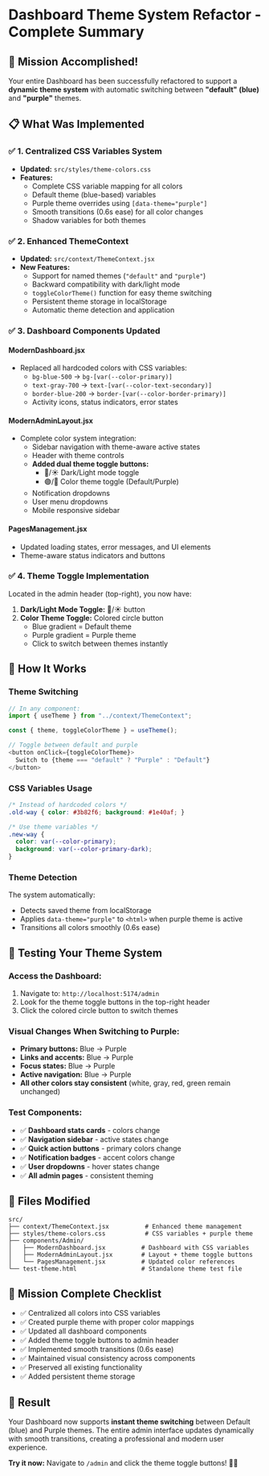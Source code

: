 # Dashboard Theme System Refactor - Complete Summary

## 🎯 **Mission Accomplished!**

Your entire Dashboard has been successfully refactored to support a **dynamic theme system** with automatic switching between **"default" (blue)** and **"purple"** themes.

## 📋 **What Was Implemented**

### ✅ **1. Centralized CSS Variables System**
- **Updated:** `src/styles/theme-colors.css` 
- **Features:**
  - Complete CSS variable mapping for all colors
  - Default theme (blue-based) variables
  - Purple theme overrides using `[data-theme="purple"]`
  - Smooth transitions (0.6s ease) for all color changes
  - Shadow variables for both themes

### ✅ **2. Enhanced ThemeContext**
- **Updated:** `src/context/ThemeContext.jsx`
- **New Features:**
  - Support for named themes (`"default"` and `"purple"`)
  - Backward compatibility with dark/light mode
  - `toggleColorTheme()` function for easy theme switching
  - Persistent theme storage in localStorage
  - Automatic theme detection and application

### ✅ **3. Dashboard Components Updated**

#### **ModernDashboard.jsx**
- Replaced all hardcoded colors with CSS variables:
  - `bg-blue-500` → `bg-[var(--color-primary)]`
  - `text-gray-700` → `text-[var(--color-text-secondary)]`
  - `border-blue-200` → `border-[var(--color-border-primary)]`
  - Activity icons, status indicators, error states

#### **ModernAdminLayout.jsx** 
- Complete color system integration:
  - Sidebar navigation with theme-aware active states
  - Header with theme controls
  - **Added dual theme toggle buttons:**
    - 🌙/☀️ Dark/Light mode toggle
    - 🟣/🔵 Color theme toggle (Default/Purple)
  - Notification dropdowns
  - User menu dropdowns
  - Mobile responsive sidebar

#### **PagesManagement.jsx**
- Updated loading states, error messages, and UI elements
- Theme-aware status indicators and buttons

### ✅ **4. Theme Toggle Implementation**
Located in the admin header (top-right), you now have:

1. **Dark/Light Mode Toggle:** 🌙/☀️ button
2. **Color Theme Toggle:** Colored circle button
   - Blue gradient = Default theme
   - Purple gradient = Purple theme
   - Click to switch between themes instantly

## 🎨 **How It Works**

### **Theme Switching**
```javascript
// In any component:
import { useTheme } from "../context/ThemeContext";

const { theme, toggleColorTheme } = useTheme();

// Toggle between default and purple
<button onClick={toggleColorTheme}>
  Switch to {theme === "default" ? "Purple" : "Default"}
</button>
```

### **CSS Variables Usage**
```css
/* Instead of hardcoded colors */
.old-way { color: #3b82f6; background: #1e40af; }

/* Use theme variables */
.new-way { 
  color: var(--color-primary); 
  background: var(--color-primary-dark); 
}
```

### **Theme Detection**
The system automatically:
- Detects saved theme from localStorage
- Applies `data-theme="purple"` to `<html>` when purple theme is active
- Transitions all colors smoothly (0.6s ease)

## 🚀 **Testing Your Theme System**

### **Access the Dashboard:**
1. Navigate to: `http://localhost:5174/admin`
2. Look for the theme toggle buttons in the top-right header
3. Click the colored circle button to switch themes

### **Visual Changes When Switching to Purple:**
- **Primary buttons:** Blue → Purple
- **Links and accents:** Blue → Purple  
- **Focus states:** Blue → Purple
- **Active navigation:** Blue → Purple
- **All other colors stay consistent** (white, gray, red, green remain unchanged)

### **Test Components:**
- ✅ **Dashboard stats cards** - colors change
- ✅ **Navigation sidebar** - active states change
- ✅ **Quick action buttons** - primary colors change
- ✅ **Notification badges** - accent colors change
- ✅ **User dropdowns** - hover states change
- ✅ **All admin pages** - consistent theming

## 📁 **Files Modified**

```
src/
├── context/ThemeContext.jsx          # Enhanced theme management
├── styles/theme-colors.css           # CSS variables + purple theme
├── components/Admin/
│   ├── ModernDashboard.jsx          # Dashboard with CSS variables
│   ├── ModernAdminLayout.jsx        # Layout + theme toggle buttons
│   └── PagesManagement.jsx          # Updated color references
└── test-theme.html                  # Standalone theme test file
```

## 🎯 **Mission Complete Checklist**

- ✅ Centralized all colors into CSS variables
- ✅ Created purple theme with proper color mappings
- ✅ Updated all dashboard components
- ✅ Added theme toggle buttons to admin header
- ✅ Implemented smooth transitions (0.6s ease)
- ✅ Maintained visual consistency across components
- ✅ Preserved all existing functionality
- ✅ Added persistent theme storage

## 🎉 **Result**

Your Dashboard now supports **instant theme switching** between Default (blue) and Purple themes. The entire admin interface updates dynamically with smooth transitions, creating a professional and modern user experience.

**Try it now:** Navigate to `/admin` and click the theme toggle buttons! 🎨✨